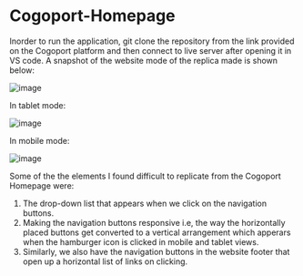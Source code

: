 # Cogoport-Homepage
Inorder to run the application, git clone the repository from the link provided on the Cogoport platform and then connect to live server after opening it in VS code.
A snapshot of the website mode of the replica made is shown below:

![image](https://github.com/RishikaMandhyan/Cogoport-Homepage/assets/54908793/0ec74bc3-77d8-4c74-ac92-418d3fb9bc1d)

In tablet mode:

![image](https://github.com/RishikaMandhyan/Cogoport-Homepage/assets/54908793/85d94eab-e582-49a6-9416-1531467915f5)

In mobile mode:

![image](https://github.com/RishikaMandhyan/Cogoport-Homepage/assets/54908793/602be360-daf7-465c-96a9-e625353df7cf)

Some of the the elements I found difficult to replicate from the Cogoport Homepage were:
1. The drop-down list that appears when we click on the navigation buttons.
2. Making the navigation buttons responsive i.e, the way the horizontally placed buttons get converted to a vertical arrangement which apperars when the hamburger icon is clicked in mobile and tablet views.
3. Similarly, we also have the navigation buttons in the website footer that open up a horizontal list of links on clicking.

